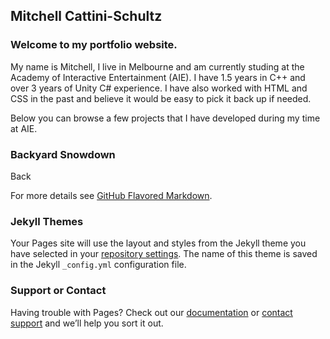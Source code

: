 ## Mitchell Cattini-Schultz



### Welcome to my portfolio website.

My name is Mitchell, I live in Melbourne and am currently studing at the Academy of Interactive Entertainment (AIE). I have 1.5 years in C++ and over 3 years of Unity C# experience. I have also worked with HTML and CSS in the past and believe it would be easy to pick it back up if needed.

Below you can browse a few projects that I have developed during my time at AIE.








### Backyard Snowdown

Back

For more details see [GitHub Flavored Markdown](https://guides.github.com/features/mastering-markdown/).

### Jekyll Themes

Your Pages site will use the layout and styles from the Jekyll theme you have selected in your [repository settings](https://github.com/RvBVakama/RvBVakama.github.io/settings). The name of this theme is saved in the Jekyll `_config.yml` configuration file.

### Support or Contact

Having trouble with Pages? Check out our [documentation](https://help.github.com/categories/github-pages-basics/) or [contact support](https://github.com/contact) and we’ll help you sort it out.

